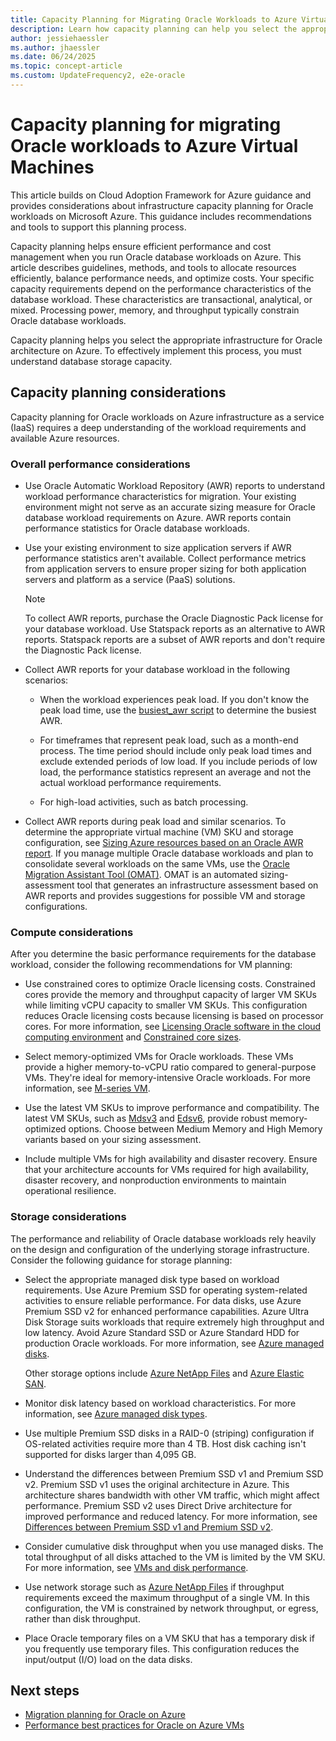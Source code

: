 ```yaml
---
title: Capacity Planning for Migrating Oracle Workloads to Azure Virtual Machines
description: Learn how capacity planning can help you select the appropriate infrastructure for Oracle workloads on Azure infrastructure as a service.
author: jessiehaessler
ms.author: jhaessler
ms.date: 06/24/2025
ms.topic: concept-article
ms.custom: UpdateFrequency2, e2e-oracle
---
```


# Capacity planning for migrating Oracle workloads to Azure Virtual Machines

This article builds on Cloud Adoption Framework for Azure guidance and provides considerations about infrastructure capacity planning for Oracle workloads on Microsoft Azure. This guidance includes recommendations and tools to support this planning process.

Capacity planning helps ensure efficient performance and cost management when you run Oracle database workloads on Azure. This article describes guidelines, methods, and tools to allocate resources efficiently, balance performance needs, and optimize costs. Your specific capacity requirements depend on the performance characteristics of the database workload. These characteristics are transactional, analytical, or mixed. Processing power, memory, and throughput typically constrain Oracle database workloads.

Capacity planning helps you select the appropriate infrastructure for Oracle architecture on Azure. To effectively implement this process, you must understand database storage capacity.

## Capacity planning considerations

Capacity planning for Oracle workloads on Azure infrastructure as a service (IaaS) requires a deep understanding of the workload requirements and available Azure resources.

### Overall performance considerations

- Use Oracle Automatic Workload Repository (AWR) reports to understand workload performance characteristics for migration. Your existing environment might not serve as an accurate sizing measure for Oracle database workload requirements on Azure. AWR reports contain performance statistics for Oracle database workloads.

- Use your existing environment to size application servers if AWR performance statistics aren't available. Collect performance metrics from application servers to ensure proper sizing for both application servers and platform as a service (PaaS) solutions.

  > [!NOTE]
  > To collect AWR reports, purchase the Oracle Diagnostic Pack license for your database workload. Use Statspack reports as an alternative to AWR reports. Statspack reports are a subset of AWR reports and don't require the Diagnostic Pack license.

- Collect AWR reports for your database workload in the following scenarios:

  - When the workload experiences peak load. If you don't know the peak load time, use the [busiest_awr script](https://github.com/Azure/Oracle-Workloads-for-Azure/blob/main/az-oracle-sizing/busiest_awr.sql) to determine the busiest AWR.
  
  - For timeframes that represent peak load, such as a month-end process. The time period should include only peak load times and exclude extended periods of low load. If you include periods of low load, the performance statistics represent an average and not the actual workload performance requirements.
  
  - For high-load activities, such as batch processing.
  
- Collect AWR reports during peak load and similar scenarios. To determine the appropriate virtual machine (VM) SKU and storage configuration, see [Sizing Azure resources based on an Oracle AWR report](https://aka.ms/oracle/azure-iaas-sizing). If you manage multiple Oracle database workloads and plan to consolidate several workloads on the same VMs, use the [Oracle Migration Assistant Tool (OMAT)](https://aka.ms/lza/oracle/omat). OMAT is an automated sizing-assessment tool that generates an infrastructure assessment based on AWR reports and provides suggestions for possible VM and storage configurations.

### Compute considerations

After you determine the basic performance requirements for the database workload, consider the following recommendations for VM planning:

- Use constrained cores to optimize Oracle licensing costs. Constrained cores provide the memory and throughput capacity of larger VM SKUs while limiting vCPU capacity to smaller VM SKUs. This configuration reduces Oracle licensing costs because licensing is based on processor cores. For more information, see [Licensing Oracle software in the cloud computing environment](https://www.oracle.com/us/corporate/pricing/cloud-licensing-070579.pdf) and [Constrained core sizes](/azure/virtual-machines/constrained-vcpu).

- Select memory-optimized VMs for Oracle workloads. These VMs provide a higher memory-to-vCPU ratio compared to general-purpose VMs. They're ideal for memory-intensive Oracle workloads. For more information, see [M-series VM](/azure/virtual-machines/sizes/memory-optimized/m-family).

- Use the latest VM SKUs to improve performance and compatibility. The latest VM SKUs, such as [Mdsv3](/azure/virtual-machines/sizes/memory-optimized/mdsv3-mm-series) and [Edsv6](/azure/virtual-machines/sizes/memory-optimized/edsv6-series), provide robust memory-optimized options. Choose between Medium Memory and High Memory variants based on your sizing assessment.

- Include multiple VMs for high availability and disaster recovery. Ensure that your architecture accounts for VMs required for high availability, disaster recovery, and nonproduction environments to maintain operational resilience.

### Storage considerations

The performance and reliability of Oracle database workloads rely heavily on the design and configuration of the underlying storage infrastructure. Consider the following guidance for storage planning:

- Select the appropriate managed disk type based on workload requirements. Use Azure Premium SSD for operating system-related activities to ensure reliable performance. For data disks, use Azure Premium SSD v2 for enhanced performance capabilities. Azure Ultra Disk Storage suits workloads that require extremely high throughput and low latency. Avoid Azure Standard SSD or Azure Standard HDD for production Oracle workloads. For more information, see [Azure managed disks](/azure/virtual-machines/disks-types).

  Other storage options include [Azure NetApp Files](/azure/architecture/example-scenario/file-storage/oracle-azure-netapp-files) and [Azure Elastic SAN](/azure/storage/elastic-san/elastic-san-introduction). 

- Monitor disk latency based on workload characteristics. For more information, see [Azure managed disk types](/azure/virtual-machines/disks-types#disk-type-comparison).

- Use multiple Premium SSD disks in a RAID-0 (striping) configuration if OS-related activities require more than 4 TB. Host disk caching isn't supported for disks larger than 4,095 GB. 

- Understand the differences between Premium SSD v1 and Premium SSD v2. Premium SSD v1 uses the original architecture in Azure. This architecture shares bandwidth with other VM traffic, which might affect performance. Premium SSD v2 uses Direct Drive architecture for improved performance and reduced latency. For more information, see [Differences between Premium SSD v1 and Premium SSD v2](/azure/virtual-machines/disks-types#differences-between-premium-ssd-and-premium-ssd-v2).

- Consider cumulative disk throughput when you use managed disks. The total throughput of all disks attached to the VM is limited by the VM SKU. For more information, see [VMs and disk performance](/azure/virtual-machines/disks-performance#disk-io-capping).

- Use network storage such as [Azure NetApp Files](/azure/azure-netapp-files/azure-netapp-files-introduction) if throughput requirements exceed the maximum throughput of a single VM. In this configuration, the VM is constrained by network throughput, or egress, rather than disk throughput.

- Place Oracle temporary files on a VM SKU that has a temporary disk if you frequently use temporary files. This configuration reduces the input/output (I/O) load on the data disks.

## Next steps

- [Migration planning for Oracle on Azure](./oracle-migration-planning.md)
- [Performance best practices for Oracle on Azure VMs](/azure/virtual-machines/workloads/oracle/oracle-performance-best-practice)
